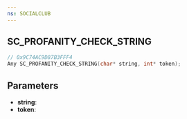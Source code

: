 ```yaml
---
ns: SOCIALCLUB
---
```

## SC_PROFANITY_CHECK_STRING

```c
// 0x9C74AC9D87B3FFF4
Any SC_PROFANITY_CHECK_STRING(char* string, int* token);
```

## Parameters
* **string**:
* **token**:
